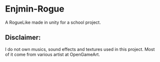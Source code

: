 # Enjmin-Rogue
A RogueLike made in unity for a school project.

## Disclaimer:
I do not own musics, sound effects and textures used in this project.
Most of it come from various artist at OpenGameArt.
